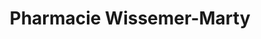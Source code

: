 ---
title: "Pharmacie Wissemer-Marty"
url: /quillan/pharmacie-wissemer-marty/
shop: approvisionnement médical
---